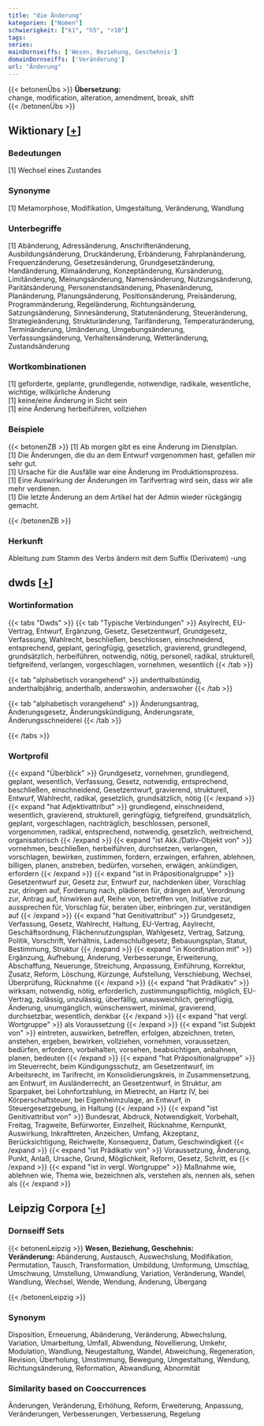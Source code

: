 ```yaml
---
title: "die Änderung"
kategorien: ["Nomen"]
schwierigkeit: ["k1", "h5", "r10"]
tags:
series:
mainDornseiffs: ['Wesen, Beziehung, Geschehnis']
domainDornseiffs: ['Veränderung']
url: "Änderung"
---
```


{{< betonenÜbs >}}
**Übersetzung:**  
change, modification, alteration, amendment, break, shift  
{{< /betonenÜbs >}}

## Wiktionary [[+](https://de.wiktionary.org/wiki/Änderung)]

### Bedeutungen
[1] Wechsel eines Zustandes  

### Synonyme
[1] Metamorphose, Modifikation, Umgestaltung, Veränderung, Wandlung  

### Unterbegriffe
[1] Abänderung, Adressänderung, Anschriftenänderung, Ausbildungsänderung, Druckänderung, Erbänderung, Fahrplanänderung, Frequenzänderung, Gesetzesänderung, Grundgesetzänderung, Handänderung, Klimaänderung, Konzeptänderung, Kursänderung, Limitänderung, Meinungsänderung, Namensänderung, Nutzungsänderung, Paritätsänderung, Personenstandsänderung, Phasenänderung, Planänderung, Planungsänderung, Positionsänderung, Preisänderung, Programmänderung, Regeländerung, Richtungsänderung, Satzungsänderung, Sinnesänderung, Statutenänderung, Steueränderung, Strategieänderung, Strukturänderung, Tarifänderung, Temperaturänderung, Terminänderung, Umänderung, Umgebungsänderung, Verfassungsänderung, Verhaltensänderung, Wetteränderung, Zustandsänderung  

### Wortkombinationen
[1] geforderte, geplante, grundlegende, notwendige, radikale, wesentliche, wichtige, willkürliche Änderung  
[1] keine/eine Änderung in Sicht sein  
[1] eine Änderung herbeiführen, vollziehen  

### Beispiele
{{< betonenZB >}}
[1] Ab morgen gibt es eine Änderung im Dienstplan.  
[1] Die Änderungen, die du an dem Entwurf vorgenommen hast, gefallen mir sehr gut.  
[1] Ursache für die Ausfälle war eine Änderung im Produktionsprozess.  
[1] Eine Auswirkung der Änderungen im Tarifvertrag wird sein, dass wir alle mehr verdienen.  
[1] Die letzte Änderung an dem Artikel hat der Admin wieder rückgängig gemacht.  

{{< /betonenZB >}}
### Herkunft
Ableitung zum Stamm des Verbs ändern mit dem Suffix (Derivatem) -ung  



## dwds [[+](https://www.dwds.de/wb/Änderung)]

### Wortinformation
{{< tabs "Dwds" >}}
{{< tab "Typische Verbindungen" >}}
Asylrecht, EU-Vertrag, Entwurf, Ergänzung, Gesetz, Gesetzentwurf, Grundgesetz, Verfassung, Wahlrecht, beschließen, beschlossen, einschneidend, entsprechend, geplant, geringfügig, gesetzlich, gravierend, grundlegend, grundsätzlich, herbeiführen, notwendig, nötig, personell, radikal, strukturell, tiefgreifend, verlangen, vorgeschlagen, vornehmen, wesentlich
{{< /tab >}}

{{< tab "alphabetisch vorangehend" >}}
anderthalbstündig, anderthalbjährig, anderthalb, anderswohin, anderswoher
{{< /tab >}}

{{< tab "alphabetisch vorangehend" >}}
Änderungsantrag, Änderungsgesetz, Änderungskündigung, Änderungsrate, Änderungsschneiderei
{{< /tab >}}

{{< /tabs >}}

### Wortprofil
{{< expand "Überblick" >}} Grundgesetz, vornehmen, grundlegend, geplant, wesentlich, Verfassung, Gesetz, notwendig, entsprechend, beschließen, einschneidend, Gesetzentwurf, gravierend, strukturell, Entwurf, Wahlrecht, radikal, gesetzlich, grundsätzlich, nötig {{< /expand >}}
{{< expand "hat Adjektivattribut" >}} grundlegend, einschneidend, wesentlich, gravierend, strukturell, geringfügig, tiefgreifend, grundsätzlich, geplant, vorgeschlagen, nachträglich, beschlossen, personell, vorgenommen, radikal, entsprechend, notwendig, gesetzlich, weitreichend, organisatorisch {{< /expand >}}
{{< expand "ist Akk./Dativ-Objekt von" >}} vornehmen, beschließen, herbeiführen, durchsetzen, verlangen, vorschlagen, bewirken, zustimmen, fordern, erzwingen, erfahren, ablehnen, billigen, planen, anstreben, bedürfen, vorsehen, erwägen, ankündigen, erfordern {{< /expand >}}
{{< expand "ist in Präpositionalgruppe" >}} Gesetzentwurf zur, Gesetz zur, Entwurf zur, nachdenken über, Vorschlag zur, dringen auf, Forderung nach, plädieren für, drängen auf, Verordnung zur, Antrag auf, hinwirken auf, Reihe von, betreffen von, Initiative zur, aussprechen für, Vorschlag für, beraten über, einbringen zur, verständigen auf {{< /expand >}}
{{< expand "hat Genitivattribut" >}} Grundgesetz, Verfassung, Gesetz, Wahlrecht, Haltung, EU-Vertrag, Asylrecht, Geschäftsordnung, Flächennutzungsplan, Wahlgesetz, Vertrag, Satzung, Politik, Vorschrift, Verhältnis, Ladenschlußgesetz, Bebauungsplan, Statut, Bestimmung, Struktur {{< /expand >}}
{{< expand "in Koordination mit" >}} Ergänzung, Aufhebung, Änderung, Verbesserunge, Erweiterung, Abschaffung, Neuerunge, Streichung, Anpassung, Einführung, Korrektur, Zusatz, Reform, Löschung, Kürzunge, Aufstellung, Verschiebung, Wechsel, Überprüfung, Rücknahme {{< /expand >}}
{{< expand "hat Prädikativ" >}} wirksam, notwendig, nötig, erforderlich, zustimmungspflichtig, möglich, EU-Vertrag, zulässig, unzulässig, überfällig, unausweichlich, geringfügig, Änderung, unumgänglich, wünschenswert, minimal, gravierend, durchsetzbar, wesentlich, denkbar {{< /expand >}}
{{< expand "hat vergl. Wortgruppe" >}} als Voraussetzung {{< /expand >}}
{{< expand "ist Subjekt von" >}} eintreten, auswirken, betreffen, erfolgen, abzeichnen, treten, anstehen, ergeben, bewirken, vollziehen, vornehmen, voraussetzen, bedürfen, erfordern, vorbehalten, vorsehen, beabsichtigen, anbahnen, planen, bedeuten {{< /expand >}}
{{< expand "hat Präpositionalgruppe" >}} im Steuerrecht, beim Kündigungsschutz, am Gesetzentwurf, im Arbeitsrecht, im Tarifrecht, im Konsolidierungskreis, in Zusammensetzung, am Entwurf, im Ausländerrecht, an Gesetzentwurf, in Struktur, am Sparpaket, bei Lohnfortzahlung, im Mietrecht, an Hartz IV, bei Körperschaftsteuer, bei Eigenheimzulage, an Entwurf, in Steuergesetzgebung, in Haltung {{< /expand >}}
{{< expand "ist Genitivattribut von" >}} Bundesrat, Abdruck, Notwendigkeit, Vorbehalt, Freitag, Tragweite, Befürworter, Einzelheit, Rücknahme, Kernpunkt, Auswirkung, Inkrafttreten, Anzeichen, Umfang, Akzeptanz, Berücksichtigung, Reichweite, Konsequenz, Datum, Geschwindigkeit {{< /expand >}}
{{< expand "ist Prädikativ von" >}} Voraussetzung, Änderung, Punkt, Anlaß, Ursache, Grund, Möglichkeit, Reform, Gesetz, Schritt, es {{< /expand >}}
{{< expand "ist in vergl. Wortgruppe" >}} Maßnahme wie, ablehnen wie, Thema wie, bezeichnen als, verstehen als, nennen als, sehen als {{< /expand >}}

## Leipzig Corpora [[+](https://corpora.uni-leipzig.de/en/res?word=Änderung&corpusId=deu_newscrawl-public_2018)]

### Dornseiff Sets
{{< betonenLeipzig >}}
**Wesen, Beziehung, Geschehnis:**  
**Veränderung:** Abänderung, Austausch, Auswechslung, Modifikation, Permutation, Tausch, Transformation, Umbildung, Umformung, Umschlag, Umschwung, Umstellung, Umwandlung, Variation, Veränderung, Wandel, Wandlung, Wechsel, Wende, Wendung, Änderung, Übergang  

{{< /betonenLeipzig >}}

### Synonym
Disposition, Erneuerung, Abänderung, Veränderung, Abwechslung, Variation, Umarbeitung, Umfall, Abwendung, Novellierung, Umkehr, Modulation, Wandlung, Neugestaltung, Wandel, Abweichung, Regeneration, Revision, Überholung, Umstimmung, Bewegung, Umgestaltung, Wendung, Richtungsänderung, Reformation, Abwandlung, Abnormität


### Similarity based on Cooccurrences
Änderungen, Veränderung, Erhöhung, Reform, Erweiterung, Anpassung, Veränderungen, Verbesserungen, Verbesserung, Regelung


